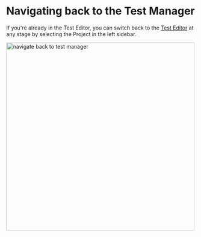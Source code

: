 # Navigating back to the Test Manager
If you're already in the Test Editor, you can switch back to the [Test Editor](test-editor.md) at any stage by selecting the Project in the left sidebar.

<img src="navigate-to-tm.png" alt="navigate back to test manager" width="500"/>
